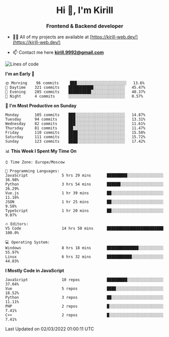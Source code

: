 <h1 align="center">Hi 👋, I'm Kirill</h1>
<h3 align="center">Frontend & Backend developer</h3>

- 👨‍💻 All of my projects are available at [https://kirill-web.dev/](https://kirill-web.dev/)

- 📫 Contact me here **kirill.9992@gmail.com**











<!--START_SECTION:waka-->
![Lines of code](https://img.shields.io/badge/From%20Hello%20World%20I%27ve%20Written-473%20Thousand%20lines%20of%20code-blue)

**I'm an Early 🐤** 

```text
🌞 Morning    96 commits     ███░░░░░░░░░░░░░░░░░░░░░░   13.6% 
🌆 Daytime    321 commits    ███████████░░░░░░░░░░░░░░   45.47% 
🌃 Evening    285 commits    ██████████░░░░░░░░░░░░░░░   40.37% 
🌙 Night      4 commits      ░░░░░░░░░░░░░░░░░░░░░░░░░   0.57%

```
📅 **I'm Most Productive on Sunday** 

```text
Monday       105 commits    ███░░░░░░░░░░░░░░░░░░░░░░   14.87% 
Tuesday      94 commits     ███░░░░░░░░░░░░░░░░░░░░░░   13.31% 
Wednesday    82 commits     ███░░░░░░░░░░░░░░░░░░░░░░   11.61% 
Thursday     81 commits     ██░░░░░░░░░░░░░░░░░░░░░░░   11.47% 
Friday       110 commits    ████░░░░░░░░░░░░░░░░░░░░░   15.58% 
Saturday     111 commits    ████░░░░░░░░░░░░░░░░░░░░░   15.72% 
Sunday       123 commits    ████░░░░░░░░░░░░░░░░░░░░░   17.42%

```


📊 **This Week I Spent My Time On** 

```text
⌚︎ Time Zone: Europe/Moscow

💬 Programming Languages: 
JavaScript               5 hrs 29 mins       █████████░░░░░░░░░░░░░░░░   36.98% 
Python                   3 hrs 54 mins       ██████░░░░░░░░░░░░░░░░░░░   26.29% 
Vue.js                   1 hr 39 mins        ██░░░░░░░░░░░░░░░░░░░░░░░   11.16% 
JSON                     1 hr 25 mins        ██░░░░░░░░░░░░░░░░░░░░░░░   9.58% 
TypeScript               1 hr 20 mins        ██░░░░░░░░░░░░░░░░░░░░░░░   9.07%

🔥 Editors: 
VS Code                  14 hrs 50 mins      █████████████████████████   100.0%

💻 Operating System: 
Windows                  8 hrs 18 mins       ██████████████░░░░░░░░░░░   55.97% 
Linux                    6 hrs 32 mins       ███████████░░░░░░░░░░░░░░   44.03%

```

**I Mostly Code in JavaScript** 

```text
JavaScript               10 repos            █████████░░░░░░░░░░░░░░░░   37.04% 
Vue                      5 repos             ████░░░░░░░░░░░░░░░░░░░░░   18.52% 
Python                   3 repos             ██░░░░░░░░░░░░░░░░░░░░░░░   11.11% 
PHP                      2 repos             █░░░░░░░░░░░░░░░░░░░░░░░░   7.41% 
C++                      2 repos             █░░░░░░░░░░░░░░░░░░░░░░░░   7.41%

```



 Last Updated on 02/03/2022 01:00:11 UTC
<!--END_SECTION:waka-->
